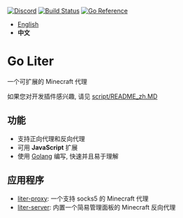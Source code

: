 
[![Discord](https://img.shields.io/discord/1158169192114163722?style=for-the-badge&logo=discord&label=SUPPORT)](https://discord.gg/fK5DKwRhPj)
[![Build Status](https://img.shields.io/github/actions/workflow/status/kmcsr/go-liter/build.yml?style=for-the-badge&logo=github&label=Build%20Status)](https://github.com/kmcsr/go-liter/actions)
[![Go Reference](https://pkg.go.dev/badge/github.com/kmcsr/go-liter.svg)](https://pkg.go.dev/github.com/kmcsr/go-liter)

- [English](./README.MD)
- **中文**

# Go Liter

一个可扩展的 Minecraft 代理

如果您对开发插件感兴趣, 请见 [script/README_zh.MD](./script/README_zh.MD)

## 功能

- 支持正向代理和反向代理
- 可用 **JavaScript** 扩展
- 使用 [Golang](https://go.dev/) 编写, 快速并且易于理解

## 应用程序

- [liter-proxy](./cmds/liter-proxy/README.MD): 一个支持 socks5 的 Minecraft 代理
- [liter-server](./cmds/liter-server/README.MD): 内置一个简易管理面板的 Minecraft 反向代理

